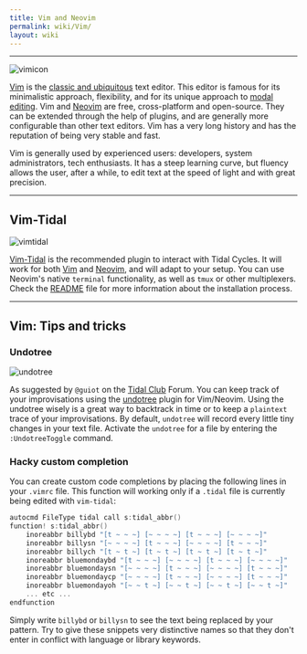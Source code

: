 ```yaml
---
title: Vim and Neovim
permalink: wiki/Vim/
layout: wiki
---
```

----

![vimicon](vimicon.png)

[Vim](https://www.vim.org) is the [classic and ubiquitous](https://en.wikipedia.org/wiki/Vim_(text_editor)) text editor. This editor is famous for its minimalistic approach, flexibility, and for its unique approach to [modal editing](https://en.wikipedia.org/wiki/Vi#Interface). Vim and [Neovim](https://neovim.io/) are free, cross-platform and open-source. They can be extended through the help of plugins, and are generally more configurable than other text editors. Vim has a very long history and has the reputation of being very stable and fast.

Vim is generally used by experienced users: developers, system administrators, tech enthusiasts. It has a steep learning curve, but fluency allows the user, after a while, to edit text at the speed of light and with great precision.

-----

## Vim-Tidal

![vimtidal](https://camo.githubusercontent.com/d42afb94633db9b527910d87e2b3320f28c2221c1711043854976e3f8628104b/687474703a2f2f692e696d6775722e636f6d2f66724f4c4646492e676966)

[Vim-Tidal](https://github.com/tidalcycles/vim-tidal) is the recommended plugin to interact with Tidal Cycles. It will work for both [Vim](https://www.vim.org/) and [Neovim](https://neovim.io/), and will adapt to your setup. You can use Neovim's native `terminal` functionality, as well as `tmux` or other multiplexers. Check the [README](https://github.com/tidalcycles/vim-tidal#readme) file for more information about the installation process.

----

## Vim: Tips and tricks

### Undotree

![undotree](undotree.png)

As suggested by `@guiot` on the [Tidal Club](https://club.tidalcycles.org) Forum. You can keep track of your improvisations using the [undotree](https://github.com/mbbill/undotree) plugin for Vim/Neovim. Using the undotree wisely is a great way to backtrack in time or to keep a `plaintext` trace of your improvisations. By default, `undotree` will record every little tiny changes in your text file. Activate the `undotree` for a file by entering the `:UndotreeToggle` command.

### Hacky custom completion

You can create custom code completions by placing the following lines in your `.vimrc` file. This function will working only if a `.tidal` file is currently being edited with `vim-tidal`:

```c
autocmd FileType tidal call s:tidal_abbr()
function! s:tidal_abbr()
    inoreabbr billybd "[t ~ ~ ~] [~ ~ ~ ~] [t ~ ~ ~] [~ ~ ~ ~]"
    inoreabbr billysn "[~ ~ ~ ~] [t ~ ~ ~] [~ ~ ~ ~] [t ~ ~ ~]"
    inoreabbr billych "[t ~ t ~] [t ~ t ~] [t ~ t ~] [t ~ t ~]"
    inoreabbr bluemondaybd "[t ~ ~ ~] [~ ~ ~ ~] [t ~ ~ ~] [~ ~ ~ ~]"
    inoreabbr bluemondaysn "[~ ~ ~ ~] [t ~ ~ ~] [~ ~ ~ ~] [t ~ ~ ~]"
    inoreabbr bluemondaycp "[~ ~ ~ ~] [t ~ ~ ~] [~ ~ ~ ~] [t ~ ~ ~]"
    inoreabbr bluemondayoh "[~ ~ t ~] [~ ~ t ~] [~ ~ t ~] [~ ~ t ~]"
    ... etc ...
endfunction
```

Simply write `billybd` or `billysn` to see the text being replaced by your pattern. Try to give these snippets very distinctive names so that they don't enter in conflict with language or library keywords.
